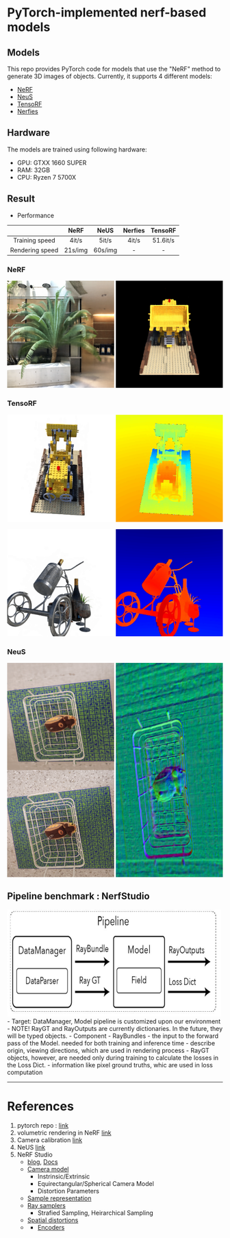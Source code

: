 # PyTorch-implemented nerf-based models

## Models
This repo provides PyTorch code for models that use the "NeRF" method to generate 3D images of objects. Currently, it supports 4 different models:

- [NeRF](https://arxiv.org/abs/2003.08934)
- [NeuS](https://arxiv.org/abs/2106.10689)
- [TensoRF](https://arxiv.org/abs/2203.09517)
- [Nerfies](https://arxiv.org/abs/2011.12948)

## Hardware

The models are trained using following hardware:

- GPU: GTXX 1660 SUPER
- RAM: 32GB
- CPU: Ryzen 7 5700X

## Result

- Performance

|                 |   NeRF  |   NeUS  | Nerfies |  TensoRF |
|:---------------:|:-------:|:-------:|:-------:|:--------:|
|  Training speed |  4it/s  |  5it/s  |  4it/s  | 51.6it/s |
| Rendering speed | 21s/img | 60s/img |    -    |     -    |

### NeRF
<img src="./assets/readme/nerf_fern.png" width="250" height="250"> <img src="./assets/readme/nerf_lego.png" width="250" height="250">

### TensoRF
<img src="./assets/readme/tensorf_lego.gif" width="250" height="250"> <img src="./assets/readme/tensorf_lego_depth.gif" width="250" height="250">

<img src="./assets/readme/tensorf_wineholder.gif" width="250" height="250"> <img src="./assets/readme/tensorf_wineholder_depth.gif" width="250" height="250">

### NeuS
<img src="./assets/readme/neus_thin_structure.png" width="250" height="500"> <img src="./assets/readme/neus_thin_structure_norm.png" width="250" height="500">


## Pipeline benchmark : NerfStudio
<img src="./assets/nerfstudio_pipeline.JPG" width="500" height="250">
- Target: DataManager, Model pipeline is customized upon our environment
    - NOTE! RayGT and RayOutputs are currently dictionaries. In the future, they will be typed objects.
- Component
    - RayBundles
        - the input to the forward pass of the Model. needed for both training and inference time
        - describe origin, viewing directions, which are used in rendering process
    - RayGT objects, however, are needed only during training to calculate the losses in the Loss Dict.
        - information like pixel ground truths, whic are used in loss computation

---
# References
1. pytorch repo : [link](https://github.com/yenchenlin/nerf-pytorch/tree/1f064835d2cca26e4df2d7d130daa39a8cee1795)
2. volumetric rendering in NeRF [link](https://keras.io/examples/vision/nerf/)
3. Camera calibration [link](https://www.mathworks.com/help/vision/ug/camera-calibration.html)
4. NeUS [link](https://github.com/Totoro97/NeuS/tree/6f96f96005d72a7a358379d2b576c496a1ab68dd)
5. NeRF Studio
    - [blog](https://xoft.tistory.com/26), [Docs](https://docs.nerf.studio/en/latest/index.html)
    - [Camera model](https://docs.nerf.studio/en/latest/nerfology/model_components/visualize_cameras.html)
        - Instrinsic/Extrinsic
        - Equirectangular/Spherical Camera Model
        - Distortion Parameters
    - [Sample representation](https://docs.nerf.studio/en/latest/nerfology/model_components/visualize_samples.html)
    - [Ray samplers](https://docs.nerf.studio/en/latest/nerfology/model_components/visualize_samplers.html)
        - Strafied Sampling, Heirarchical Sampling 
    - [Spatial distortions](https://docs.nerf.studio/en/latest/nerfology/model_components/visualize_spatial_distortions.html)
    - - [Encoders](https://docs.nerf.studio/en/latest/nerfology/model_components/visualize_encoders.html)
